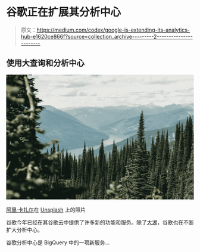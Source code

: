 # 谷歌正在扩展其分析中心

> 原文：<https://medium.com/codex/google-is-extending-its-analytics-hub-e1620ce866f?source=collection_archive---------2----------------------->

## 使用大查询和分析中心

![](img/0683c17cfeea0537ad699027ca332682.png)

[阿里·卡扎尔](https://unsplash.com/@lureofadventure?utm_source=unsplash&utm_medium=referral&utm_content=creditCopyText)在 [Unsplash](https://unsplash.com/t/nature?utm_source=unsplash&utm_medium=referral&utm_content=creditCopyText) 上的照片

谷歌今年已经在其谷歌云中提供了许多新的功能和服务。除了[大湖](/codex/google-launches-new-data-lakehouse-engine-big-lake-4648d6be458e)，谷歌也在不断扩大分析中心。

谷歌分析中心是 BigQuery 中的一项新服务…